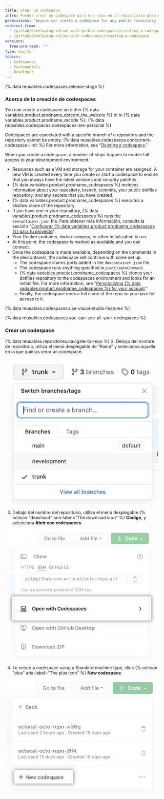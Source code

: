 ```yaml
---
title: Crear un codespace
intro: Puedes crear un codespace para una rama en un repositorio para desarrollar en línea.
permissions: 'Anyone can create a codespace for any public repository, or for any repository owned by their user account.'
redirect_from:
  - /github/developing-online-with-github-codespaces/creating-a-codespace
  - /github/developing-online-with-codespaces/creating-a-codespace
versions:
  free-pro-team: '*'
type: how_to
topics:
  - Codespaces
  - Fundamentals
  - Developer
---
```


{% data reusables.codespaces.release-stage %}

### Acerca de la creación de codespaces

You can create a codespace on either {% data variables.product.prodname_dotcom_the_website %} or in {% data variables.product.prodname_vscode %}. {% data reusables.codespaces.codespaces-are-personal %}

Codespaces are associated with a specific branch of a repository and the repository cannot be empty. {% data reusables.codespaces.concurrent-codespace-limit %} For more information, see "[Deleting a codespace](/github/developing-online-with-codespaces/deleting-a-codespace)."


When you create a codespace, a number of steps happen to enable full access to your development environment.

- Resources such as a VM and storage for your container are assigned. A new VM is created every time you create or start a codespace to ensure that you always have the latest versions and security patches.
- {% data variables.product.prodname_codespaces %} recieves information about your repository, branch, commits, your public dotfiles repository, and any secrets that you have created.
- {% data variables.product.prodname_codespaces %} executes a shallow clone of the repository.
- If you have one in your repository, {% data variables.product.prodname_codespaces %} runs the `devcontainer.json` file. Para obtener más información, consulta la sección "[Configurar {% data variables.product.prodname_codespaces %} para tu proyecto](/github/developing-online-with-codespaces/configuring-codespaces-for-your-project)".
- Your Docker container, `docker-compose`, or other initialization is run.
- At this point, the codespace is marked as available and you can connect.
- Once the codespace is made available, depending on the commands in the devcontainer, the codespace will continue with some set up.
  - The codespace shares ports added in the `devcontainer.json` file.
  - The codespace runs anything specified in `postCreateCommand`.
  - {% data variables.product.prodname_codespaces %} clones your dotfiles repository to the codespaces environment and looks for an install file. For more information, see "[Personalizing {% data variables.product.prodname_codespaces %} for your account](/github/developing-online-with-codespaces/personalizing-codespaces-for-your-account)."
  - Finally, the codespace does a full clone of the repo so you have full access to it.


{% data reusables.codespaces.use-visual-studio-features %}

{% data reusables.codespaces.you-can-see-all-your-codespaces %}

### Crear un codespace

{% data reusables.repositories.navigate-to-repo %}
2. Debajo del nombre de repositorio, utiliza el menú desplegable de "Rama" y selecciona aquella en la que quieras crear un codespace.

  ![Menú desplegable de rama](/assets/images/help/codespaces/branch-drop-down.png)

3. Debajo del nombre del repositorio, utiliza el menú desplegable {% octicon "download" aria-label="The download icon" %} **Código**, y selecciona **Abrir con codespaces**.

  ![Botón de abrir con codespaces](/assets/images/help/codespaces/open-with-codespaces-button.png)

4. To create a codespace using a Standard machine type, click {% octicon "plus" aria-label="The plus icon" %} **New codespace**.

  ![Botón de codespace nuevo](/assets/images/help/codespaces/new-codespace-button.png)


   
